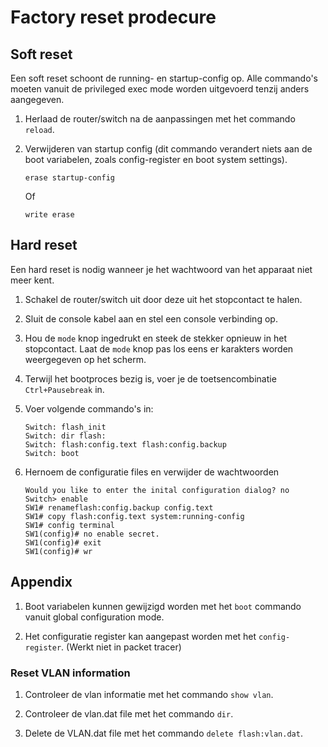 # Factory reset prodecure

## Soft reset

Een soft reset schoont de running- en startup-config op. Alle commando's moeten vanuit de privileged exec mode worden uitgevoerd tenzij anders aangegeven.

1. Herlaad de router/switch na de aanpassingen met het commando `reload`.

1. Verwijderen van startup config (dit commando verandert niets aan de boot variabelen, zoals config-register en boot system settings).

    ```
    erase startup-config
    ```

    Of

    ```
    write erase
    ```

## Hard reset

Een hard reset is nodig wanneer je het wachtwoord van het apparaat niet meer kent.

1. Schakel de router/switch uit door deze uit het stopcontact te halen.

1. Sluit de console kabel aan en stel een console verbinding op.

1. Hou de `mode` knop ingedrukt en steek de stekker opnieuw in het stopcontact. Laat de `mode` knop pas los eens er karakters worden weergegeven op het scherm.

1. Terwijl het bootproces bezig is, voer je de toetsencombinatie `Ctrl+Pausebreak` in.

1. Voer volgende commando's in:

    ```
    Switch: flash_init
    Switch: dir flash:
    Switch: flash:config.text flash:config.backup
    Switch: boot
    ```

1. Hernoem de configuratie files en verwijder de wachtwoorden

    ```
    Would you like to enter the inital configuration dialog? no
    Switch> enable
    SW1# renameflash:config.backup config.text
    SW1# copy flash:config.text system:running-config
    SW1# config terminal
    SW1(config)# no enable secret.
    SW1(config)# exit
    SW1(config)# wr
    ```

## Appendix

1. Boot variabelen kunnen gewijzigd worden met het `boot` commando vanuit global configuration mode.

1. Het configuratie register kan aangepast worden met het `config-register`. (Werkt niet in packet tracer)

### Reset VLAN information

1. Controleer de vlan informatie met het commando `show vlan`.

1. Controleer de vlan.dat file met het commando `dir`.

1. Delete de VLAN.dat file met het commando `delete flash:vlan.dat`.
